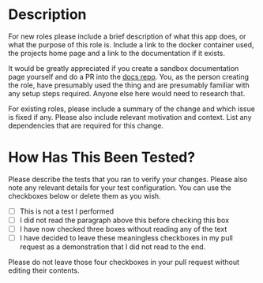 # Description

For new roles please include a brief description of what this app does, or what the purpose of this role is. Include a link to the docker container used, the projects home page and a link to the documentation if it exists.

It would be greatly appreciated if you create a sandbox documentation page yourself and do a PR into the [docs repo](https://github.com/saltyorg/docs).  You, as the person creating the role, have presumably used the thing and are presumably familiar with any setup steps required.  Anyone else here would need to research that.

For existing roles, please include a summary of the change and which issue is fixed if any. Please also include relevant motivation and context. List any dependencies that are required for this change.

# How Has This Been Tested?

Please describe the tests that you ran to verify your changes. Please also note any relevant details for your test configuration.  You can use the checkboxes below or delete them as you wish.

- [ ] This is not a test I performed
- [ ] I did not read the paragraph above this before checking this box
- [ ] I have now checked three boxes without reading any of the text
- [ ] I have decided to leave these meaningless checkboxes in my pull request as a demonstration that I did not read to the end.

Please do not leave those four checkboxes in your pull request without editing their contents.
